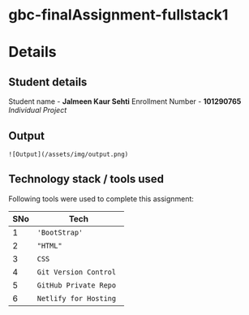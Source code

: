 # gbc-finalAssignment-fullstack1


# Details


## Student details
Student name - **Jalmeen Kaur Sehti**
Enrollment Number - **101290765**
*Individual Project*


## Output
 
```
![Output](/assets/img/output.png)
```

## Technology stack / tools used 

Following tools were used to complete this assignment:

|            SNo    |Tech                          |
|----------------|-------------------------------|
|1|`'BootStrap'`            |
|2         |`"HTML"`            |
|3         |`CSS`|
|4         |`Git Version Control`|
|5       |`GitHub Private Repo`|
|6       |`Netlify for Hosting `|


